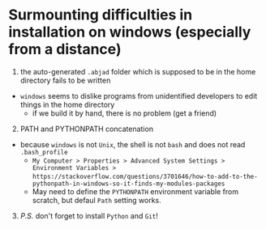 Surmounting difficulties in installation on windows (especially from a distance)
==
1. the auto-generated `.abjad` folder which is supposed to be in the home directory fails to be written
* `windows` seems to dislike programs from unidentified developers to edit things in the home directory
    * if we build it by hand, there is no problem (get a friend)

2. PATH and PYTHONPATH concatenation
* because `windows` is not `Unix`, the shell is not `bash` and does not read `.bash_profile`
    * `My Computer > Properties > Advanced System Settings > Environment Variables >`
`https://stackoverflow.com/questions/3701646/how-to-add-to-the-pythonpath-in-windows-so-it-finds-my-modules-packages`
    * May need to define the `PYTHONPATH` environment variable from scratch, but defaul `Path` setting works.

3. *P.S.* don't forget to install `Python` and `Git`!
